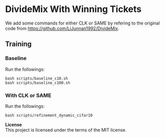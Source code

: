 # DivideMix With Winning Tickets
We add some commands for either CLK or SAME by refering to the original code from https://github.com/LiJunnan1992/DivideMix.

## Training 
### Baseline
Run the followings:

    bash scripts/baseline_c10.sh
    bash scripts/baseline_c100.sh



### With CLK or SAME
Run the followings:

    bash scripts/refinement_dynamic_cifar10


<b>License</b>\
This project is licensed under the terms of the MIT license.
